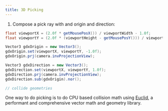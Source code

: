 ```yaml
---
title: 3D Picking
---
```

1. Compose a pick ray with and origin and direction:

```java
float viewportX = (2.0f * getMousePosX()) / viewportWidth - 1.0f;
float viewportY = (2.0f * (viewportHeight - getMousePosY())) / viewportHeight - 1.0f;

Vector3 gdxOrigin = new Vector3();
gdxOrigin.set(viewportX, viewportY, -1.0f);
gdxOrigin.prj(camera.invProjectionView);

Vector3 gdxDirection = new Vector3();
gdxDirection.set(viewportX, viewportY, 1.0f);
gdxDirection.prj(camera.invProjectionView);
gdxDirection.sub(gdxOrigin).nor();

// collide geometries
```

One way to do picking is to do CPU based collision math using [Euclid](https://github.com/ihmcrobotics/euclid), a performant and comprehensive vector math and geometry library.
